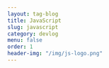 ```yaml
---
layout: tag-blog
title: JavaScript
slug: javascript
category: devlog
menu: false
order: 1
header-img: "/img/js-logo.png"
---
```

